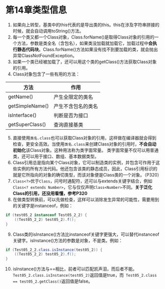 # 第14章类型信息

1. 如果向上转型，基类中的this代表的是导出类的this。this在涉及字符串拼接的时候，就会自动调用toString()方法。
2. 每一个类又都一个Class对象，Class.forName()是取得Class对象的引用的一个方法，参数是类全名（含包名），如果类没加载就加载它，加载过程中**会执行静态代码块**。Class.forName()方法如果没有找不到要加载的类，就会抛出异常ClassNotFoundException。
3. 如果一个类已经被加载了，还可以用这个类的getClass()方法获取Class对象的引用。
4. Class对象包含了一些有用的方法：

| 方法 | 作用 |
| --- | --- |
| getName() | 产生全限定的类名 |
| getSimpleName() | 产生不含包名的类名 |
| isInterface() | 判断是否为接口 |
| getSuperClass() | 查询直接基类 |

5. 直接使用`类名.class`也可以获取Class对象的引用，这样做在编译器就会得到检查，更安全高效。当使用`类名.class`来创建Class对象的引用时，**不会自动初始化**该Class对象。这种用法称为类字面常量。 类字面常量不仅可以用普通类，还可以用于接口、数组、基本数据类型。
6. Class引用总是指向某个Class对象，它可以制造类的实例，并包含可作用于这些实例的所有方法代码。他还包含该类的静态成员，因此，Class引用标识的就是它所指向的对象的确切类型，而该对象便是Class类的一个对象。（P320）
7. `Class<?>`优于`Class`，问号时通配符，还可以与extends关键字结合，例如`Class<? extends Number>`，它与仅仅声明`Class<Number>`不同。**关于泛化Class的引用，还没用看懂，参考P320**
8. 在做类型转换前，可以先做检查，这样可以消除发生异常的可能性，需要用到的关键字是instanceof，例如：
```Java
if (test05_2 instanceof Test05_2_2) {
	((Test05_2_2) test05_2).f();
}
```
9. Class类的isInstance()方法比instanceof关键字更强大，可以替代instanceof关键字。isInstance()方法的参数是对象，不是类。例如：
```Java
if (Test05_2_2.class.isInstance(test05_2)) {
    ((Test05_2_2) test05_2).f();
}
```

10. isInstance()方法与==相比，前者可以匹配凯声泪，而后者不能。`
Test05_2.class.isInstance(test05_2)`返回值是true，而`
Test05_2.class == test05_2.getClass()`返回值是false。
